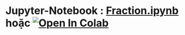 # Jupyter-Notebook : [Fraction.ipynb][1] hoặc [![Open In Colab](https://colab.research.google.com/assets/colab-badge.svg)](https://colab.research.google.com/drive/1Fi43nUM5gOfh5nz2Yy2o36GDKAdeD5vi?usp=sharing)
[1]:https://github.com/danhhuynh25029/CS112.L21/blob/master/Week_56/Fraction/Fraction.ipynb
